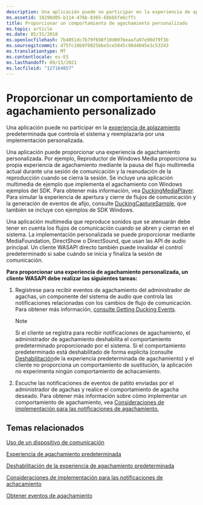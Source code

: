 ```yaml
---
description: Una aplicación puede no participar en la experiencia de aplazamiento predeterminada que controla el sistema y reemplazarla por una implementación personalizada.
ms.assetid: 18290d05-b114-476b-8365-6bbb5fe6cffc
title: Proporcionar un comportamiento de agachamiento personalizado
ms.topic: article
ms.date: 05/31/2018
ms.openlocfilehash: 7b4051dc7b79f698f10d007beaafa97e90d79f3b
ms.sourcegitcommit: d75fc10b9f0825bbe5ce5045c90d4045e3c53243
ms.translationtype: MT
ms.contentlocale: es-ES
ms.lasthandoff: 09/13/2021
ms.locfileid: "127164857"
---
```

# <a name="providing-a-custom-ducking-behavior"></a>Proporcionar un comportamiento de agachamiento personalizado

Una aplicación puede no participar en la [experiencia de aplazamiento](stream-attenuation.md) predeterminada que controla el sistema y reemplazarla por una implementación personalizada.

Una aplicación puede proporcionar una experiencia de agachamiento personalizada. Por ejemplo, Reproductor de Windows Media proporciona su propia experiencia de agachamiento mediante la pausa del flujo multimedia actual durante una sesión de comunicación y la reanudación de la reproducción cuando se cierra la sesión. Se incluye una aplicación multimedia de ejemplo que implementa el agachamiento con Windows ejemplos del SDK. Para obtener más información, vea [DuckingMediaPlayer](duckingmediaplayer.md). Para simular la experiencia de apertura y cierre de flujos de comunicación y la generación de eventos de afijo, consulte [DuckingCaptureSample](duckingcapturesample.md), que también se incluye con ejemplos de SDK Windows.

Una aplicación multimedia que reproduce sonidos que se atenuarán debe tener en cuenta los flujos de comunicación cuando se abren y cierran en el sistema. La implementación personalizada se puede proporcionar mediante MediaFoundation, DirectShow o DirectSound, que usan las API de audio principal. Un cliente WASAPI directo también puede invalidar el control predeterminado si sabe cuándo se inicia y finaliza la sesión de comunicación.

**Para proporcionar una experiencia de agachamiento personalizada, un cliente WASAPI debe realizar las siguientes tareas:**

1.  Regístrese para recibir eventos de agachamiento del administrador *de* agachas, un componente del sistema de audio que controla las notificaciones relacionadas con los cambios de flujo de comunicación. Para obtener más información, [consulte Getting Ducking Events](handling-audio-ducking-events-from-communication-devices.md).
    > [!Note]  
    > Si el cliente se registra para recibir notificaciones de agachamiento, el administrador de agachamiento deshabilita el comportamiento predeterminado proporcionado por el sistema. Si el comportamiento predeterminado está deshabilitado de forma explícita (consulte [Deshabilitación](disabling-the-ducking-experience.md)de la experiencia predeterminada de agachamiento) y el cliente no proporciona un comportamiento de sustitución, la aplicación no experimenta ningún comportamiento de achacamiento.

     

2.  Escuche las notificaciones de eventos de patito enviadas por el administrador de agachas y realice el comportamiento de agacha deseado. Para obtener más información sobre cómo implementar un comportamiento de agachamiento, vea [Consideraciones de implementación para las notificaciones de agachamiento.](handling-audio-ducking-events-from-communication-devices.md)

## <a name="related-topics"></a>Temas relacionados

<dl> <dt>

[Uso de un dispositivo de comunicación](using-the-communication-device.md)
</dt> <dt>

[Experiencia de agachamiento predeterminada](stream-attenuation.md)
</dt> <dt>

[Deshabilitación de la experiencia de agachamiento predeterminada](disabling-the-ducking-experience.md)
</dt> <dt>

[Consideraciones de implementación para las notificaciones de achacamiento](handling-audio-ducking-events-from-communication-devices.md)
</dt> <dt>

[Obtener eventos de agachamiento](getting-ducking-events-from-a-communication-device.md)
</dt> </dl>

 

 



